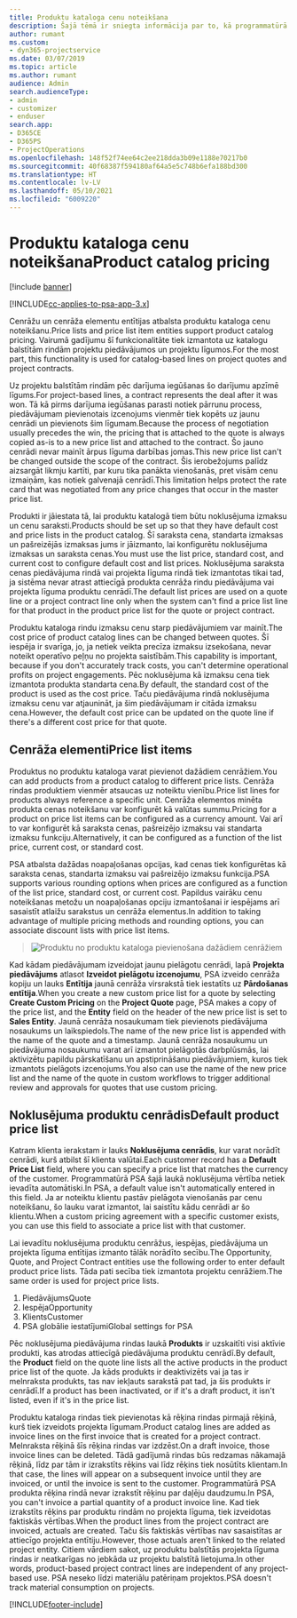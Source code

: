 ```yaml
---
title: Produktu kataloga cenu noteikšana
description: Šajā tēmā ir sniegta informācija par to, kā programmatūrā Dynamics 365 Project Service Automation (PSA) darbojas produktu kataloga cenu noteikšana.
author: rumant
ms.custom:
- dyn365-projectservice
ms.date: 03/07/2019
ms.topic: article
ms.author: rumant
audience: Admin
search.audienceType:
- admin
- customizer
- enduser
search.app:
- D365CE
- D365PS
- ProjectOperations
ms.openlocfilehash: 148f52f74ee64c2ee218dda3b09e1188e70217b0
ms.sourcegitcommit: 40f68387f594180af64a5e5c748b6efa188bd300
ms.translationtype: HT
ms.contentlocale: lv-LV
ms.lasthandoff: 05/10/2021
ms.locfileid: "6009220"
---
```

# <a name="product-catalog-pricing"></a><span data-ttu-id="a3180-103">Produktu kataloga cenu noteikšana</span><span class="sxs-lookup"><span data-stu-id="a3180-103">Product catalog pricing</span></span> 

[!include [banner](../includes/psa-now-project-operations.md)]

[!INCLUDE[cc-applies-to-psa-app-3.x](../includes/cc-applies-to-psa-app-3x.md)]


<span data-ttu-id="a3180-104">Cenrāžu un cenrāža elementu entītijas atbalsta produktu kataloga cenu noteikšanu.</span><span class="sxs-lookup"><span data-stu-id="a3180-104">Price lists and price list item entities support product catalog pricing.</span></span> <span data-ttu-id="a3180-105">Vairumā gadījumu šī funkcionalitāte tiek izmantota uz katalogu balstītām rindām projektu piedāvājumos un projektu līgumos.</span><span class="sxs-lookup"><span data-stu-id="a3180-105">For the most part, this functionality is used for catalog-based lines on project quotes and project contracts.</span></span>

<span data-ttu-id="a3180-106">Uz projektu balstītām rindām pēc darījuma iegūšanas šo darījumu apzīmē līgums.</span><span class="sxs-lookup"><span data-stu-id="a3180-106">For project-based lines, a contract represents the deal after it was won.</span></span> <span data-ttu-id="a3180-107">Tā kā pirms darījuma iegūšanas parasti notiek pārrunu process, piedāvājumam pievienotais izcenojums vienmēr tiek kopēts uz jaunu cenrādi un pievienots šim līgumam.</span><span class="sxs-lookup"><span data-stu-id="a3180-107">Because the process of negotiation usually precedes the win, the pricing that is attached to the quote is always copied as-is to a new price list and attached to the contract.</span></span> <span data-ttu-id="a3180-108">Šo jauno cenrādi nevar mainīt ārpus līguma darbības jomas.</span><span class="sxs-lookup"><span data-stu-id="a3180-108">This new price list can't be changed outside the scope of the contract.</span></span> <span data-ttu-id="a3180-109">Šis ierobežojums palīdz aizsargāt likmju kartīti, par kuru tika panākta vienošanās, pret visām cenu izmaiņām, kas notiek galvenajā cenrādī.</span><span class="sxs-lookup"><span data-stu-id="a3180-109">This limitation helps protect the rate card that was negotiated from any price changes that occur in the master price list.</span></span>

<span data-ttu-id="a3180-110">Produkti ir jāiestata tā, lai produktu katalogā tiem būtu noklusējuma izmaksu un cenu saraksti.</span><span class="sxs-lookup"><span data-stu-id="a3180-110">Products should be set up so that they have default cost and price lists in the product catalog.</span></span> <span data-ttu-id="a3180-111">Šī saraksta cena, standarta izmaksas un pašreizējās izmaksas jums ir jāizmanto, lai konfigurētu noklusējuma izmaksas un saraksta cenas.</span><span class="sxs-lookup"><span data-stu-id="a3180-111">You must use the list price, standard cost, and current cost to configure default cost and list prices.</span></span> <span data-ttu-id="a3180-112">Noklusējuma saraksta cenas piedāvājuma rindā vai projekta līguma rindā tiek izmantotas tikai tad, ja sistēma nevar atrast attiecīgā produkta cenrāža rindu piedāvājuma vai projekta līguma produktu cenrādī.</span><span class="sxs-lookup"><span data-stu-id="a3180-112">The default list prices are used on a quote line or a project contract line only when the system can't find a price list line for that product in the product price list for the quote or project contract.</span></span>

<span data-ttu-id="a3180-113">Produktu kataloga rindu izmaksu cenu starp piedāvājumiem var mainīt.</span><span class="sxs-lookup"><span data-stu-id="a3180-113">The cost price of product catalog lines can be changed between quotes.</span></span> <span data-ttu-id="a3180-114">Šī iespēja ir svarīga, jo, ja netiek veikta precīza izmaksu izsekošana, nevar noteikt operatīvo peļņu no projekta saistībām.</span><span class="sxs-lookup"><span data-stu-id="a3180-114">This capability is important, because if you don't accurately track costs, you can't determine operational profits on project engagements.</span></span> <span data-ttu-id="a3180-115">Pēc noklusējuma kā izmaksu cena tiek izmantota produkta standarta cena.</span><span class="sxs-lookup"><span data-stu-id="a3180-115">By default, the standard cost of the product is used as the cost price.</span></span> <span data-ttu-id="a3180-116">Taču piedāvājuma rindā noklusējuma izmaksu cenu var atjaunināt, ja šim piedāvājumam ir citāda izmaksu cena.</span><span class="sxs-lookup"><span data-stu-id="a3180-116">However, the default cost price can be updated on the quote line if there's a different cost price for that quote.</span></span>

## <a name="price-list-items"></a><span data-ttu-id="a3180-117">Cenrāža elementi</span><span class="sxs-lookup"><span data-stu-id="a3180-117">Price list items</span></span>

<span data-ttu-id="a3180-118">Produktus no produktu kataloga varat pievienot dažādiem cenrāžiem.</span><span class="sxs-lookup"><span data-stu-id="a3180-118">You can add products from a product catalog to different price lists.</span></span> <span data-ttu-id="a3180-119">Cenrāža rindas produktiem vienmēr atsaucas uz noteiktu vienību.</span><span class="sxs-lookup"><span data-stu-id="a3180-119">Price list lines for products always reference a specific unit.</span></span> <span data-ttu-id="a3180-120">Cenrāža elementos minēta produkta cenas noteikšanu var konfigurēt kā valūtas summu.</span><span class="sxs-lookup"><span data-stu-id="a3180-120">Pricing for a product on price list items can be configured as a currency amount.</span></span> <span data-ttu-id="a3180-121">Vai arī to var konfigurēt kā saraksta cenas, pašreizējo izmaksu vai standarta izmaksu funkciju.</span><span class="sxs-lookup"><span data-stu-id="a3180-121">Alternatively, it can be configured as a function of the list price, current cost, or standard cost.</span></span>

<span data-ttu-id="a3180-122">PSA atbalsta dažādas noapaļošanas opcijas, kad cenas tiek konfigurētas kā saraksta cenas, standarta izmaksu vai pašreizējo izmaksu funkcija.</span><span class="sxs-lookup"><span data-stu-id="a3180-122">PSA supports various rounding options when prices are configured as a function of the list price, standard cost, or current cost.</span></span> <span data-ttu-id="a3180-123">Papildus vairāku cenu noteikšanas metožu un noapaļošanas opciju izmantošanai ir iespējams arī sasaistīt atlaižu sarakstus un cenrāža elementus.</span><span class="sxs-lookup"><span data-stu-id="a3180-123">In addition to taking advantage of multiple pricing methods and rounding options, you can associate discount lists with price list items.</span></span> 

> ![Produktu no produktu kataloga pievienošana dažādiem cenrāžiem](media/basic-guide-16.png)

<span data-ttu-id="a3180-125">Kad kādam piedāvājumam izveidojat jaunu pielāgotu cenrādi, lapā **Projekta piedāvājums** atlasot **Izveidot pielāgotu izcenojumu**, PSA izveido cenrāža kopiju un lauks **Entītija** jaunā cenrāža virsrakstā tiek iestatīts uz **Pārdošanas entītija**.</span><span class="sxs-lookup"><span data-stu-id="a3180-125">When you create a new custom price list for a quote by selecting **Create Custom Pricing** on the **Project Quote** page, PSA makes a copy of the price list, and the **Entity** field on the header of the new price list is set to **Sales Entity**.</span></span> <span data-ttu-id="a3180-126">Jaunā cenrāža nosaukumam tiek pievienots piedāvājuma nosaukums un laikspiedols.</span><span class="sxs-lookup"><span data-stu-id="a3180-126">The name of the new price list is appended with the name of the quote and a timestamp.</span></span> <span data-ttu-id="a3180-127">Jaunā cenrāža nosaukumu un piedāvājuma nosaukumu varat arī izmantot pielāgotās darbplūsmās, lai aktivizētu papildu pārskatīšanu un apstiprināšanu piedāvājumiem, kuros tiek izmantots pielāgots izcenojums.</span><span class="sxs-lookup"><span data-stu-id="a3180-127">You also can use the name of the new price list and the name of the quote in custom workflows to trigger additional review and approvals for quotes that use custom pricing.</span></span>

 
## <a name="default-product-price-list"></a><span data-ttu-id="a3180-128">Noklusējuma produktu cenrādis</span><span class="sxs-lookup"><span data-stu-id="a3180-128">Default product price list</span></span>
<span data-ttu-id="a3180-129">Katram klienta ierakstam ir lauks **Noklusējuma cenrādis**, kur varat norādīt cenrādi, kurš atbilst šī klienta valūtai.</span><span class="sxs-lookup"><span data-stu-id="a3180-129">Each customer record has a **Default Price List** field, where you can specify a price list that matches the currency of the customer.</span></span> <span data-ttu-id="a3180-130">Programmatūrā PSA šajā laukā noklusējuma vērtība netiek ievadīta automātiski.</span><span class="sxs-lookup"><span data-stu-id="a3180-130">In PSA, a default value isn't automatically entered in this field.</span></span> <span data-ttu-id="a3180-131">Ja ar noteiktu klientu pastāv pielāgota vienošanās par cenu noteikšanu, šo lauku varat izmantot, lai saistītu kādu cenrādi ar šo klientu.</span><span class="sxs-lookup"><span data-stu-id="a3180-131">When a custom pricing agreement with a specific customer exists, you can use this field to associate a price list with that customer.</span></span>

<span data-ttu-id="a3180-132">Lai ievadītu noklusējuma produktu cenrāžus, iespējas, piedāvājuma un projekta līguma entītijas izmanto tālāk norādīto secību.</span><span class="sxs-lookup"><span data-stu-id="a3180-132">The Opportunity, Quote, and Project Contract entities use the following order to enter default product price lists.</span></span> <span data-ttu-id="a3180-133">Tāda pati secība tiek izmantota projektu cenrāžiem.</span><span class="sxs-lookup"><span data-stu-id="a3180-133">The same order is used for project price lists.</span></span>

1.  <span data-ttu-id="a3180-134">Piedāvājums</span><span class="sxs-lookup"><span data-stu-id="a3180-134">Quote</span></span>
2.  <span data-ttu-id="a3180-135">Iespēja</span><span class="sxs-lookup"><span data-stu-id="a3180-135">Opportunity</span></span>
3.  <span data-ttu-id="a3180-136">Klients</span><span class="sxs-lookup"><span data-stu-id="a3180-136">Customer</span></span>
4.  <span data-ttu-id="a3180-137">PSA globālie iestatījumi</span><span class="sxs-lookup"><span data-stu-id="a3180-137">Global settings for PSA</span></span>

<span data-ttu-id="a3180-138">Pēc noklusējuma piedāvājuma rindas laukā **Produkts** ir uzskaitīti visi aktīvie produkti, kas atrodas attiecīgā piedāvājuma produktu cenrādī.</span><span class="sxs-lookup"><span data-stu-id="a3180-138">By default, the **Product** field on the quote line lists all the active products in the product price list of the quote.</span></span> <span data-ttu-id="a3180-139">Ja kāds produkts ir deaktivizēts vai ja tas ir melnraksta produkts, tas nav iekļauts sarakstā pat tad, ja šis produkts ir cenrādī.</span><span class="sxs-lookup"><span data-stu-id="a3180-139">If a product has been inactivated, or if it's a draft product, it isn't listed, even if it's in the price list.</span></span> 

<span data-ttu-id="a3180-140">Produktu kataloga rindas tiek pievienotas kā rēķina rindas pirmajā rēķinā, kurš tiek izveidots projekta līgumam.</span><span class="sxs-lookup"><span data-stu-id="a3180-140">Product catalog lines are added as invoice lines on the first invoice that is created for a project contract.</span></span> <span data-ttu-id="a3180-141">Melnraksta rēķinā šīs rēķina rindas var izdzēst.</span><span class="sxs-lookup"><span data-stu-id="a3180-141">On a draft invoice, those invoice lines can be deleted.</span></span> <span data-ttu-id="a3180-142">Tādā gadījumā rindas būs redzamas nākamajā rēķinā, līdz par tām ir izrakstīts rēķins vai līdz rēķins tiek nosūtīts klientam.</span><span class="sxs-lookup"><span data-stu-id="a3180-142">In that case, the lines will appear on a subsequent invoice until they are invoiced, or until the invoice is sent to the customer.</span></span> <span data-ttu-id="a3180-143">Programmatūrā PSA produkta rēķina rindā nevar izrakstīt rēķinu par daļēju daudzumu.</span><span class="sxs-lookup"><span data-stu-id="a3180-143">In PSA, you can't invoice a partial quantity of a product invoice line.</span></span> <span data-ttu-id="a3180-144">Kad tiek izrakstīts rēķins par produktu rindām no projekta līguma, tiek izveidotas faktiskās vērtības.</span><span class="sxs-lookup"><span data-stu-id="a3180-144">When the product lines from the project contract are invoiced, actuals are created.</span></span> <span data-ttu-id="a3180-145">Taču šīs faktiskās vērtības nav sasaistītas ar attiecīgo projekta entītiju.</span><span class="sxs-lookup"><span data-stu-id="a3180-145">However, those actuals aren't linked to the related project entity.</span></span> <span data-ttu-id="a3180-146">Citiem vārdiem sakot, uz produktu balstītās projekta līguma rindas ir neatkarīgas no jebkāda uz projektu balstītā lietojuma.</span><span class="sxs-lookup"><span data-stu-id="a3180-146">In other words, product-based project contract lines are independent of any project-based use.</span></span> <span data-ttu-id="a3180-147">PSA neseko līdzi materiālu patēriņam projektos.</span><span class="sxs-lookup"><span data-stu-id="a3180-147">PSA doesn't track material consumption on projects.</span></span>


[!INCLUDE[footer-include](../includes/footer-banner.md)]